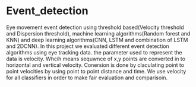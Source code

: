 # Event_detection
Eye movement event detection using threshold based(Velocity threshold and Dispersion threshold), machine learning algorithms(Random forest and KNN) and deep learning algorithms(CNN, LSTM and combination of LSTM and 2DCNN).
In this project we evaluated different event detection algorithms using eye tracking data. 
the parameter used to represent the data is velocity. Whcih means sequwnce of x,y points are converted in to horizontal and vertical velocity. Conersion is done by claculating point to point velocities by using point to point distance and time. 
We use velocity for all classifiers in order to make fair evaluation and comparisoin.
